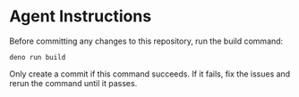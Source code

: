 # Agent Instructions

Before committing any changes to this repository, run the build command:

```
deno run build
```

Only create a commit if this command succeeds. If it fails, fix the issues and rerun the command until it passes.
